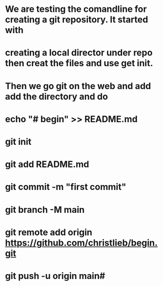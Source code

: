 # We are testing the comandline for creating a git repository.  It started with 
# creating a local director under repo then creat the files and use get init.  
# Then we go git on the web and add add the directory and do 
# echo "# begin" >> README.md
# git init
# git add README.md
# git commit -m "first commit"
# git branch -M main
# git remote add origin https://github.com/christlieb/begin.git
# git push -u origin main# 
